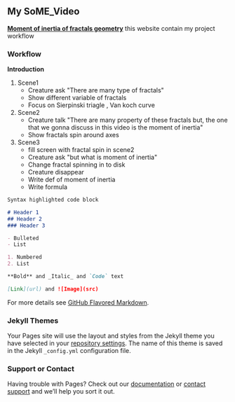 ## My SoME_Video

**[Moment of inertia of fractals geometry](https://github.com/thanniti/SoME_Video)**
this website contain my project workflow

### Workflow

**Introduction**
  1. Scene1
     - Creature ask "There are many type of fractals"
     - Show different variable of fractals
     - Focus on Sierpinski triagle , Van koch curve
  2. Scene2
     - Creature talk "There are many property of these fractals 
       but, the one that we gonna discuss in this video is the moment of inertia"
     - Show fractals spin around axes
  3. Scene3
     - fill screen with fractal spin in scene2
     - Creature ask "but what is moment of inertia"
     - Change fractal spinning in to disk
     - Creature disappear
     - Write def of moment of inertia
     - Write formula
    


```markdown
Syntax highlighted code block

# Header 1
## Header 2
### Header 3

- Bulleted
- List

1. Numbered
2. List

**Bold** and _Italic_ and `Code` text

[Link](url) and ![Image](src)
```

For more details see [GitHub Flavored Markdown](https://guides.github.com/features/mastering-markdown/).

### Jekyll Themes

Your Pages site will use the layout and styles from the Jekyll theme you have selected in your [repository settings](https://github.com/thanniti/SoME_Video/settings/pages). The name of this theme is saved in the Jekyll `_config.yml` configuration file.

### Support or Contact

Having trouble with Pages? Check out our [documentation](https://docs.github.com/categories/github-pages-basics/) or [contact support](https://support.github.com/contact) and we’ll help you sort it out.
